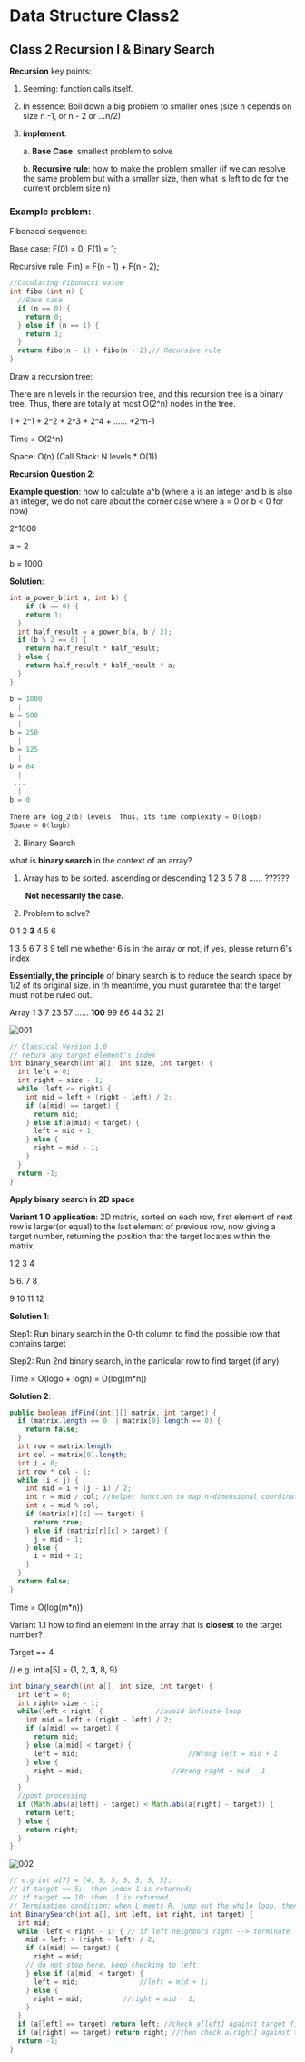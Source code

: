# Data Structure Class2


## Class 2 Recursion I & Binary Search

**Recursion** key points:

1. Seeming: function calls itself.

2. In essence: Boil down a big problem to smaller ones (size n depends on size n -1, or n - 2 or ...n/2)

3. **implement**: 

   a. **Base Case**: smallest problem to solve

   b. **Recursive rule**: how to make the problem smaller (if we can resolve the same problem but with a smaller size, then what is left to do for the current problem size n)  

### Example problem: 

Fibonacci sequence:

Base case: F(0) = 0; F(1) = 1;

Recursive rule: F(n) = F(n - 1) + F(n - 2);

```c++
//Caculating Fibonacci value
int fibo (int n) {
  //Base case
  if (n == 0) {
    return 0;
  } else if (n == 1) {
    return 1;
  }
  return fibo(n - 1) + fibo(n - 2);// Recursive rule
}
```

Draw a recursion tree:

There are n levels in the recursion tree, and this recursion tree is a binary tree. Thus, there are totally at most O(2^n) nodes in the tree.

1 + 2^1 + 2^2 + 2^3 + 2^4 + ...... +2^n-1

Time = O(2^n)

Space: O(n) (Call Stack: N levels * O(1))

**Recursion Question 2**:

**Example question**: how to calculate a^b (where a is an integer and b is also an integer, we do not care about the corner case where a = 0 or b < 0 for now)

2^1000

a = 2

b = 1000

**Solution**:

```c++
int a_power_b(int a, int b) {
	if (b == 0) {
    return 1;
  }
  int half_result = a_power_b(a, b / 2);
  if (b % 2 == 0) {
    return half_result * half_result;
  } else {
    return half_result * half_result * a;
  }
}

b = 1000
  |
b = 500
  |
b = 250
  |
b = 125
  |
b = 64
  |
 ...
  |
b = 0
  
There are log_2(b) levels. Thus, its time complexity = O(logb) 
Space = O(logb)
```

2. Binary Search

what is **binary search** in the context of an array?

1. Array has to be sorted. ascending or descending 1 2 3 5 7 8 ...... ??????

   ​		**Not necessarily the case.**

2. Problem to solve?

0 1 2 **3** 4 5 6

1 3 5 6 7 8 9		tell me whether 6 is in the array or not, if yes, please return 6's index

**Essentially, the principle** of binary search is to reduce the search space by 1/2 of its original size. in th meantime, you must gurarntee that the target must not be ruled out.

Array	1 3 7 23 57 ...... **100** 99 86 44 32 21

![](/images/DataStructureNote/class2/algo2_1.png   "001")

```c++
// Classical Version 1.0
// return any target element's index
int binary_search(int a[], int size, int target) {
  int left = 0;
  int right = size - 1;
  while (left <= right) {
    int mid = left + (right - left) / 2;
    if (a[mid] == target) {
      return mid;
    } else if(a[mid] < target) {
      left = mid + 1;
    } else {
      right = mid - 1;
    }
  }
  return -1;
}
```

 **Apply binary search in 2D space**

**Variant 1.0 application**: 2D matrix, sorted on each row, first element of next row is larger(or equal) to the last element of previous row, now giving a target number, returning the position that the target locates within the matrix

1 	2	3	4

5	 6.   7    8

9    10  11  12 

**Solution 1**:

Step1: Run binary search in the 0-th column to find the possible row that contains target

Step2: Run 2nd binary search, in the particular row to find target (if any)

Time = O(logo + logn) = O(log(m*n))

**Solution 2**:

```java
public boolean ifFind(int[][] matrix, int target) {
  if (matrix.length == 0 || matrix[0].length == 0) {
    return false;
  }
  int row = matrix.length;
  int col = matrix[0].length;
  int i = 0;
  int row * col - 1;
  while (i < j) {
    int mid = i + (j - i) / 2;
    int r = mid / col; //helper function to map n-dimensional coordinate to 1D coordinate
    int c = mid % col;
    if (matrix[r][c] == target) {
      return true;
    } else if (matrix[r][c] > target) {
      j = mid - 1;
    } else {
      i = mid + 1;
    }
  }
  return false;
}
```

Time = O(log(m*n))

Variant 1.1 how to find an element in the array that is **closest** to the target number?

Target == 4

// e.g.	int a[5] = {1, 2, **3**, 8, 9}

```java
int binary_search(int a[], int size, int target) {
  int left = 0;
  int right= size - 1;
  while(left < right) {				//avoid infinite loop
    int mid = left + (right - left) / 2;
    if (a[mid] == target) {
      return mid;
    } else (a[mid] < target) {
      left = mid;							//Wrong left = mid + 1
    } else {
      right = mid;						//Wrong right = mid - 1
    } 
  }
  //post-processing
  if (Math.abs(a[left] - target) < Math.abs(a[right] - target)) {
    return left;
  } else {
    return right;
  }
}

```

![](/images/DataStructureNote/class2/algo2_2.png   "002")

```java
// e.g int a[7] = {4, 5, 5, 5, 5, 5, 5};
// if target == 5;  then index 1 is returned;
// if target == 10; then -1 is returned.
// Termination condition: when L meets R, jump out the while loop, then compare L and R to find the correct answer.(= post-processing).
int BinarySearch(int a[], int left, int right, int target) {
  int mid;
  while (left < right - 1) { // if left neighbors right --> terminate
    mid = left + (right - left) / 2;
    if (a[mid] == target) {
      right = mid;
    // do not stop here, keep checking to left
    } else if (a[mid] < target) {
      left = mid;				//left = mid + 1;
    } else {
      right = mid;			//right = mid - 1;
    }
  }
  if (a[left] == target) return left; //check a[left] against target first
  if (a[right] == target) return right; //then check a[right] against target
  return -1;
}
```


